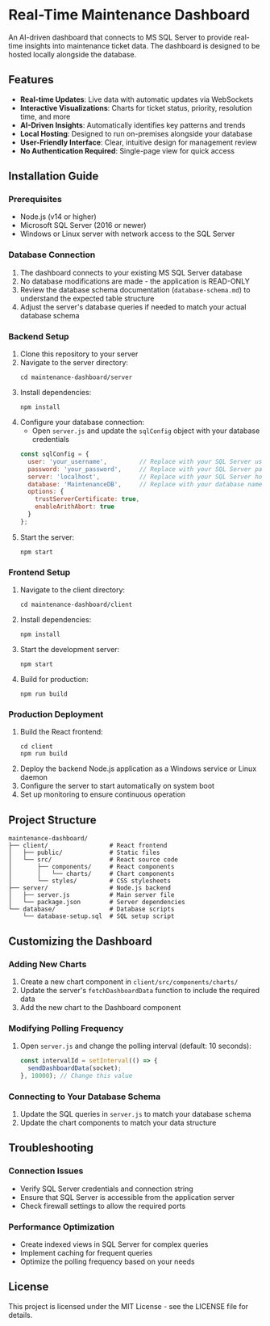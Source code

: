 # Real-Time Maintenance Dashboard

An AI-driven dashboard that connects to MS SQL Server to provide real-time insights into maintenance ticket data. The dashboard is designed to be hosted locally alongside the database.

## Features

- **Real-time Updates**: Live data with automatic updates via WebSockets
- **Interactive Visualizations**: Charts for ticket status, priority, resolution time, and more
- **AI-Driven Insights**: Automatically identifies key patterns and trends
- **Local Hosting**: Designed to run on-premises alongside your database
- **User-Friendly Interface**: Clear, intuitive design for management review
- **No Authentication Required**: Single-page view for quick access

## Installation Guide

### Prerequisites

- Node.js (v14 or higher)
- Microsoft SQL Server (2016 or newer)
- Windows or Linux server with network access to the SQL Server

### Database Connection

1. The dashboard connects to your existing MS SQL Server database
2. No database modifications are made - the application is READ-ONLY
3. Review the database schema documentation (`database-schema.md`) to understand the expected table structure
4. Adjust the server's database queries if needed to match your actual database schema

### Backend Setup

1. Clone this repository to your server
2. Navigate to the server directory:
   ```
   cd maintenance-dashboard/server
   ```
3. Install dependencies:
   ```
   npm install
   ```
4. Configure your database connection:
   - Open `server.js` and update the `sqlConfig` object with your database credentials
   ```javascript
   const sqlConfig = {
     user: 'your_username',         // Replace with your SQL Server username
     password: 'your_password',     // Replace with your SQL Server password
     server: 'localhost',           // Replace with your SQL Server hostname or IP
     database: 'MaintenanceDB',     // Replace with your database name
     options: {
       trustServerCertificate: true,
       enableArithAbort: true
     }
   };
   ```
5. Start the server:
   ```
   npm start
   ```

### Frontend Setup

1. Navigate to the client directory:
   ```
   cd maintenance-dashboard/client
   ```
2. Install dependencies:
   ```
   npm install
   ```
3. Start the development server:
   ```
   npm start
   ```
4. Build for production:
   ```
   npm run build
   ```

### Production Deployment

1. Build the React frontend:
   ```
   cd client
   npm run build
   ```
2. Deploy the backend Node.js application as a Windows service or Linux daemon
3. Configure the server to start automatically on system boot
4. Set up monitoring to ensure continuous operation

## Project Structure

```
maintenance-dashboard/
├── client/                 # React frontend
│   ├── public/             # Static files
│   └── src/                # React source code
│       ├── components/     # React components
│       │   └── charts/     # Chart components
│       └── styles/         # CSS stylesheets
├── server/                 # Node.js backend
│   ├── server.js           # Main server file
│   └── package.json        # Server dependencies
└── database/               # Database scripts
    └── database-setup.sql  # SQL setup script
```

## Customizing the Dashboard

### Adding New Charts

1. Create a new chart component in `client/src/components/charts/`
2. Update the server's `fetchDashboardData` function to include the required data
3. Add the new chart to the Dashboard component

### Modifying Polling Frequency

1. Open `server.js` and change the polling interval (default: 10 seconds):
   ```javascript
   const intervalId = setInterval(() => {
     sendDashboardData(socket);
   }, 10000); // Change this value
   ```

### Connecting to Your Database Schema

1. Update the SQL queries in `server.js` to match your database schema
2. Update the chart components to match your data structure

## Troubleshooting

### Connection Issues

- Verify SQL Server credentials and connection string
- Ensure that SQL Server is accessible from the application server
- Check firewall settings to allow the required ports

### Performance Optimization

- Create indexed views in SQL Server for complex queries
- Implement caching for frequent queries
- Optimize the polling frequency based on your needs

## License

This project is licensed under the MIT License - see the LICENSE file for details.
